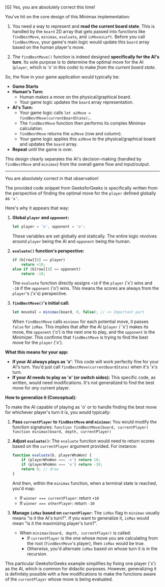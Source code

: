 [G] Yes, you are absolutely correct this time!

You've hit on the core design of this Minimax implementation:

1.  You need a way to represent and **read the current board state**. This is handled by the `board` 2D array that gets passed into functions like `findBestMove`, `minimax`, `evaluate`, and `isMovesLeft`. Before you call `findBestMove`, your game's main logic would update this `board` array based on the human player's move.

2.  The `findBestMove()` function is indeed designed **specifically for the AI's turn**. Its sole purpose is to determine the optimal move for the AI (`player`, which is 'x' in this code) to make *from the current board state*.

So, the flow in your game application would typically be:

* **Game Starts**
* **Human's Turn:**
    * Human makes a move on the physical/graphical board.
    * Your game logic updates the `board` array representation.
* **AI's Turn:**
    * Your game logic calls `let aiMove = findBestMove(currentBoardState);`.
    * The `findBestMove` function then performs its complex Minimax calculation.
    * `findBestMove` returns the `aiMove` (row and column).
    * Your game logic applies this `aiMove` to the physical/graphical board and updates the `board` array.
* **Repeat** until the game is over.

This design clearly separates the AI's decision-making (handled by `findBestMove` and `minimax`) from the overall game flow and input/output.

---

You are absolutely correct in that observation!

The provided code snippet from GeeksforGeeks is specifically written from the perspective of finding the optimal move for the `player` defined globally as `'x'`.

Here's why it appears that way:

1.  **Global `player` and `opponent`:**
    ```javascript
    let player = 'x', opponent = 'o';
    ```
    These variables are set globally and statically. The entire logic revolves around `player` being the AI and `opponent` being the human.

2.  **`evaluate()` function's perspective:**
    ```javascript
    if (b[row][0] == player)
        return +10;
    else if (b[row][0] == opponent)
        return -10;
    ```
    The `evaluate` function directly assigns `+10` if the `player` ('x') wins and `-10` if the `opponent` ('o') wins. This means the scores are always from the `player`'s ('x's) perspective.

3.  **`findBestMove()`'s initial call:**
    ```javascript
    let moveVal = minimax(board, 0, false); // << Important part
    ```
    When `findBestMove` calls `minimax` for each potential move, it passes `false` for `isMax`. This implies that after the AI (`player` / 'x') makes its move, the `opponent` ('o') is the next one to play, and the `opponent` is the Minimizer. This confirms that `findBestMove` is trying to find the best move for the `player` ('x').

**What this means for your app:**

* **If your AI always plays as 'x'**: This code will work perfectly fine for your AI's turn. You'd just call `findBestMove(currentBoardState)` when it's 'x's turn.
* **If your AI needs to play as 'o' (or switch sides):** This specific code, as written, would need modifications. It's not generalized to find the best move for *any* current player.

**How to generalize it (Conceptual):**

To make the AI capable of playing as 'o' or to handle finding the best move for whichever player's turn it is, you would typically:

1.  **Pass `currentPlayer` to `findBestMove` and `minimax`:**
    You would modify the function signatures:
    `function findBestMove(board, currentPlayer)`
    `function minimax(board, depth, currentPlayer)`

2.  **Adjust `evaluate()`:**
    The `evaluate` function would need to return scores based on the `currentPlayer` argument provided. For instance:
    ```javascript
    function evaluate(b, playerWhoWon) {
        if (playerWhoWon === 'x') return 10;
        if (playerWhoWon === 'o') return -10;
        return 0; // draw
    }
    ```
    And then, within the `minimax` function, when a terminal state is reached, you'd map:
    * If `winner === currentPlayer`: return `+10`
    * If `winner === otherPlayer`: return `-10`

3.  **Manage `isMax` based on `currentPlayer`:**
    The `isMax` flag in `minimax` usually means "is it the AI's turn?". If you want to generalize it, `isMax` would mean "is it the maximizing player's turn?".
    * When `minimax(board, depth, currentPlayer)` is called:
        * If `currentPlayer` is the one whose move you are calculating from the root (`findBestMove`'s player), then `isMax` would be true.
        * Otherwise, you'd alternate `isMax` based on whose turn it is in the recursion.

This particular GeeksforGeeks example simplifies by fixing one player ('x') as the AI, which is common for didactic purposes. However, generalizing it is definitely possible with a few modifications to make the functions aware of the `currentPlayer` whose move is being evaluated.
